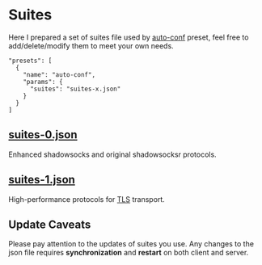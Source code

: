 # Suites

Here I prepared a set of suites file used by [auto-conf] preset, feel free to add/delete/modify them to meet your own needs.

```
"presets": [
  {
    "name": "auto-conf",
    "params": {
      "suites": "suites-x.json"
    }
  }
]
```

## [suites-0.json]

Enhanced shadowsocks and original shadowsocksr protocols.

## [suites-1.json]

High-performance protocols for [TLS] transport.

## Update Caveats

Please pay attention to the updates of suites you use. Any changes to the json file requires **synchronization** and **restart** on both client and server.

[auto-conf]: ../docs/presets#auto-conf
[TLS]: ../docs/config#blinksocks-over-tls
[suites-0.json]: ./suites-0.json
[suites-1.json]: ./suites-1.json